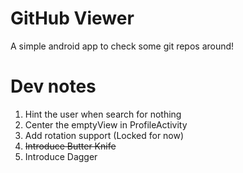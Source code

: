 # GitHub Viewer
A simple android app to check some git repos around!

# Dev notes
1. Hint the user when search for nothing
2. Center the emptyView in ProfileActivity
3. Add rotation support (Locked for now)
4. ~~Introduce Butter Knife~~
5. Introduce Dagger